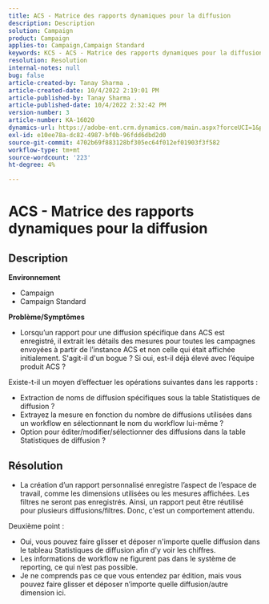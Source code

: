 ```yaml
---
title: ACS - Matrice des rapports dynamiques pour la diffusion
description: Description
solution: Campaign
product: Campaign
applies-to: Campaign,Campaign Standard
keywords: KCS - ACS - Matrice des rapports dynamiques pour la diffusion
resolution: Resolution
internal-notes: null
bug: false
article-created-by: Tanay Sharma .
article-created-date: 10/4/2022 2:19:01 PM
article-published-by: Tanay Sharma .
article-published-date: 10/4/2022 2:32:42 PM
version-number: 3
article-number: KA-16020
dynamics-url: https://adobe-ent.crm.dynamics.com/main.aspx?forceUCI=1&pagetype=entityrecord&etn=knowledgearticle&id=4296257c-ef43-ed11-bba2-0022480868ff
exl-id: e10ee78a-dc82-4987-bf0b-96fdd6dbd2d0
source-git-commit: 4702b69f883128bf305ec64f012ef01903f3f582
workflow-type: tm+mt
source-wordcount: '223'
ht-degree: 4%

---
```


# ACS - Matrice des rapports dynamiques pour la diffusion

## Description

<b>Environnement</b>
- Campaign
- Campaign Standard




<b>Problème/Symptômes</b>

- Lorsqu’un rapport pour une diffusion spécifique dans ACS est enregistré, il extrait les détails des mesures pour toutes les campagnes envoyées à partir de l’instance ACS et non celle qui était affichée initialement. S&#39;agit-il d&#39;un bogue ? Si oui, est-il déjà élevé avec l’équipe produit ACS ?


Existe-t-il un moyen d’effectuer les opérations suivantes dans les rapports :

- Extraction de noms de diffusion spécifiques sous la table Statistiques de diffusion ?
- Extrayez la mesure en fonction du nombre de diffusions utilisées dans un workflow en sélectionnant le nom du workflow lui-même ?
- Option pour éditer/modifier/sélectionner des diffusions dans la table Statistiques de diffusion ?





## Résolution


- La création d’un rapport personnalisé enregistre l’aspect de l’espace de travail, comme les dimensions utilisées ou les mesures affichées. Les filtres ne seront pas enregistrés. Ainsi, un rapport peut être réutilisé pour plusieurs diffusions/filtres. Donc, c&#39;est un comportement attendu.


Deuxième point :



- Oui, vous pouvez faire glisser et déposer n&#39;importe quelle diffusion dans le tableau Statistiques de diffusion afin d&#39;y voir les chiffres.
- Les informations de workflow ne figurent pas dans le système de reporting, ce qui n’est pas possible.
- Je ne comprends pas ce que vous entendez par édition, mais vous pouvez faire glisser et déposer n’importe quelle diffusion/autre dimension ici.
